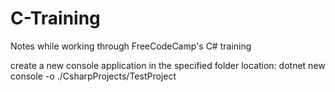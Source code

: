 # C-Training
Notes while working through FreeCodeCamp's C# training

create a new console application in the specified folder location:
dotnet new console -o ./CsharpProjects/TestProject
